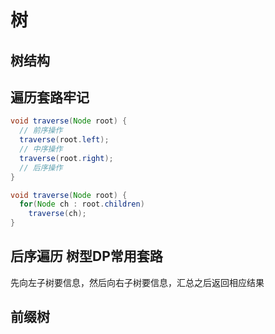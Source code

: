 # 树

## 树结构

## 遍历套路牢记

```java
void traverse(Node root) {
  // 前序操作
  traverse(root.left);
  // 中序操作
  traverse(root.right);
  // 后序操作
}
```

```java
void traverse(Node root) {
  for(Node ch : root.children)
    traverse(ch);
}
```



## 后序遍历 树型DP常用套路

先向左子树要信息，然后向右子树要信息，汇总之后返回相应结果



## 前缀树

